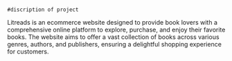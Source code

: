                                                                                #discription of project
Litreads is an ecommerce website designed to provide book lovers with a comprehensive online platform to explore,
purchase, and enjoy their favorite books. The website aims to offer a vast collection of books across various genres, authors, and publishers, ensuring a delightful shopping experience for customers.

